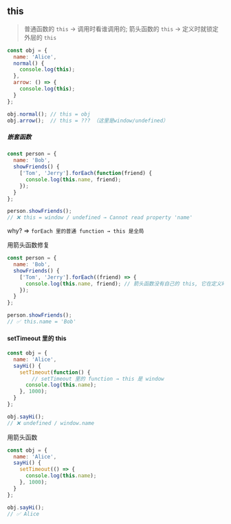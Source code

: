 
## this

> 普通函数的 `this` → 调用时看谁调用的; 箭头函数的 `this` → 定义时就锁定外层的 `this`


```js
const obj = {
  name: 'Alice',
  normal() {
    console.log(this);
  },
  arrow: () => {
    console.log(this);
  }
};

obj.normal(); // this = obj
obj.arrow();  // this = ??? （这里是window/undefined）

```


##### 嵌套函数

```js
const person = {
  name: 'Bob',
  showFriends() {
    ['Tom', 'Jerry'].forEach(function(friend) {
      console.log(this.name, friend);
    });
  }
};

person.showFriends();
// ❌ this = window / undefined → Cannot read property 'name'
```

why? => `forEach 里的普通 function → this 是全局`

用箭头函数修复

```js
const person = {
  name: 'Bob',
  showFriends() {
    ['Tom', 'Jerry'].forEach((friend) => {
      console.log(this.name, friend); // 箭头函数没有自己的 this, 它在定义时就继承外层 showFriends 里的 this → person
    });
  }
};

person.showFriends();
// ✅ this.name = 'Bob'
```

#### setTimeout 里的 this

```js
const obj = {
  name: 'Alice',
  sayHi() {
    setTimeout(function() {
        // setTimeout 里的 function → this 是 window
      console.log(this.name);
    }, 1000);
  }
};

obj.sayHi();
// ❌ undefined / window.name 
```

用箭头函数

```js
const obj = {
  name: 'Alice',
  sayHi() {
    setTimeout(() => {
      console.log(this.name);
    }, 1000);
  }
};

obj.sayHi();
// ✅ Alice
```